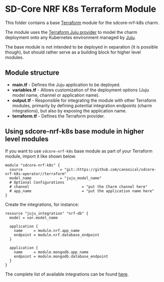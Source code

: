 # SD-Core NRF K8s Terraform Module

This folder contains a base [Terraform][Terraform] module for the sdcore-nrf-k8s charm.

The module uses the [Terraform Juju provider][Terraform Juju provider] to model the charm deployment onto any Kubernetes environment managed by [Juju][Juju].

The base module is not intended to be deployed in separation (it is possible though), but should rather serve as a building block for higher level modules.

## Module structure

- **main.tf** - Defines the Juju application to be deployed.
- **variables.tf** - Allows customization of the deployment options (Juju model name, channel or application name).
- **output.tf** - Responsible for integrating the module with other Terraform modules, primarily by defining potential integration endpoints (charm integrations), but also by exposing the application name.
- **terraform.tf** - Defines the Terraform provider.

## Using sdcore-nrf-k8s base module in higher level modules

If you want to use `sdcore-nrf-k8s` base module as part of your Terraform module, import it like shown below.

```text
module "sdcore-nrf-k8s" {
  source                 = "git::https://github.com/canonical/sdcore-nrf-k8s-operator//terraform"
  model_name             = "juju_model_name"  
  # Optional Configurations
  # channel                        = "put the Charm channel here" 
  # app_name                       = "put the application name here" 
}
```

Create the integrations, for instance:

```text
resource "juju_integration" "nrf-db" {
  model = var.model_name

  application {
    name     = module.nrf.app_name
    endpoint = module.nrf.database_endpoint
  }

  application {
    name     = module.mongodb.app_name
    endpoint = module.mongodb.database_endpoint
  }
}
```

The complete list of available integrations can be found [here][nrf-integrations].

[Terraform]: https://www.terraform.io/
[Terraform Juju provider]: https://registry.terraform.io/providers/juju/juju/latest
[Juju]: https://juju.is
[nrf-integrations]: https://charmhub.io/sdcore-nrf-k8s/integrations
